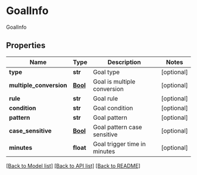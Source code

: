 # GoalInfo

GoalInfo
## Properties
Name | Type | Description | Notes
------------ | ------------- | ------------- | -------------
**type** | **str** | Goal type | [optional] 
**multiple_conversion** | [**Bool**](Bool.md) | Goal is multiple conversion | [optional] 
**rule** | **str** | Goal rule | [optional] 
**condition** | **str** | Goal condition | [optional] 
**pattern** | **str** | Goal pattern | [optional] 
**case_sensitive** | [**Bool**](Bool.md) | Goal pattern case sensitive | [optional] 
**minutes** | **float** | Goal trigger time in minutes | [optional] 

[[Back to Model list]](../README.md#documentation-for-models) [[Back to API list]](../README.md#documentation-for-api-endpoints) [[Back to README]](../README.md)


